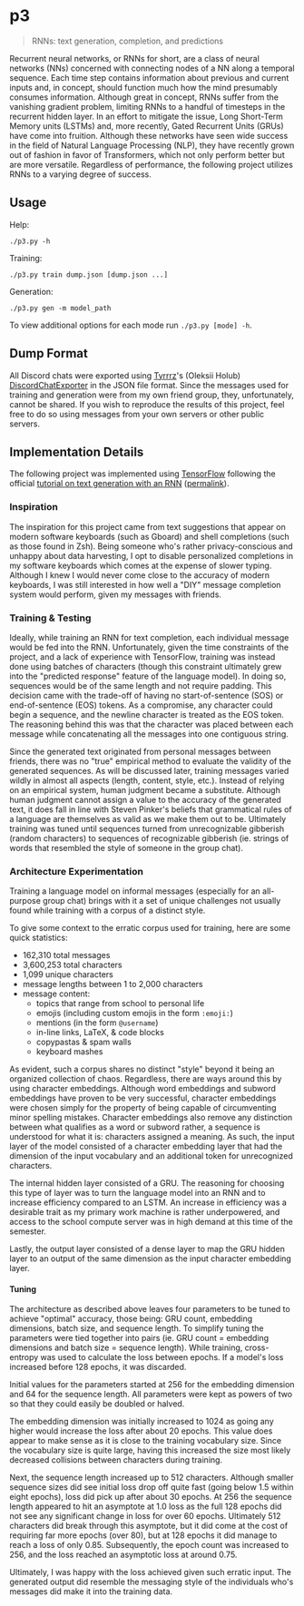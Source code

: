 # p3

> RNNs: text generation, completion, and predictions

Recurrent neural networks, or RNNs for short, are a class of neural
networks (NNs) concerned with connecting nodes of a NN along a temporal
sequence.  Each time step contains information about previous and
current inputs and, in concept, should function much how the mind
presumably consumes information.  Although great in concept, RNNs suffer
from the vanishing gradient problem, limiting RNNs to a handful of
timesteps in the recurrent hidden layer.  In an effort to mitigate the
issue, Long Short-Term Memory units (LSTMs) and, more recently, Gated
Recurrent Units (GRUs) have come into fruition.  Although these networks
have seen wide success in the field of Natural Language Processing
(NLP), they have recently grown out of fashion in favor of Transformers,
which not only perform better but are more versatile.  Regardless of
performance, the following project utilizes RNNs to a varying degree of
success.


## Usage

Help:

```
./p3.py -h
```

Training:

```
./p3.py train dump.json [dump.json ...]
```

Generation:

```
./p3.py gen -m model_path
```

To view additional options for each mode run `./p3.py [mode] -h`.


## Dump Format

All Discord chats were exported using [Tyrrrz]'s (Oleksii Holub)
[DiscordChatExporter] in the JSON file format.  Since the messages used
for training and generation were from my own friend group, they,
unfortunately, cannot be shared.  If you wish to reproduce the results
of this project, feel free to do so using messages from your own servers
or other public servers.


## Implementation Details

The following project was implemented using [TensorFlow] following the
official [tutorial on text generation with an RNN] ([permalink]).


### Inspiration

The inspiration for this project came from text suggestions that appear
on modern software keyboards (such as Gboard) and shell completions
(such as those found in Zsh).  Being someone who's rather
privacy-conscious and unhappy about data harvesting, I opt to disable
personalized completions in my software keyboards which comes at the
expense of slower typing.  Although I knew I would never come close to
the accuracy of modern keyboards, I was still interested in how well a
"DIY" message completion system would perform, given my messages with
friends.


### Training & Testing

Ideally, while training an RNN for text completion, each individual
message would be fed into the RNN.  Unfortunately, given the time
constraints of the project, and a lack of experience with TensorFlow,
training was instead done using batches of characters (though this
constraint ultimately grew into the "predicted response" feature of the
language model).  In doing so, sequences would be of the same length and
not require padding.  This decision came with the trade-off of having no
start-of-sentence (SOS) or end-of-sentence (EOS) tokens.  As a
compromise, any character could begin a sequence, and the newline
character is treated as the EOS token.  The reasoning behind this was
that the character was placed between each message while concatenating
all the messages into one contiguous string.

Since the generated text originated from personal messages between
friends, there was no "true" empirical method to evaluate the validity
of the generated sequences.  As will be discussed later, training
messages varied wildly in almost all aspects (length, content, style,
etc.).  Instead of relying on an empirical system, human judgment became
a substitute.  Although human judgment cannot assign a value to the
accuracy of the generated text, it does fall in line with Steven
Pinker's beliefs that grammatical rules of a language are themselves as
valid as we make them out to be.  Ultimately training was tuned until
sequences turned from unrecognizable gibberish (random characters) to
sequences of recognizable gibberish (ie. strings of words that resembled
the style of someone in the group chat).


### Architecture Experimentation

Training a language model on informal messages (especially for an
all-purpose group chat) brings with it a set of unique challenges not
usually found while training with a corpus of a distinct style.

To give some context to the erratic corpus used for training, here are
some quick statistics:
* 162,310 total messages
* 3,600,253 total characters
* 1,099 unique characters
* message lengths between 1 to 2,000 characters
* message content:
	* topics that range from school to personal life
	* emojis (including custom emojis in the form `:emoji:`)
	* mentions (in the form `@username`)
	* in-line links, LaTeX, & code blocks
	* copypastas & spam walls
	* keyboard mashes

As evident, such a corpus shares no distinct "style" beyond it being an
organized collection of chaos.  Regardless, there are ways around this
by using character embeddings.  Although word embeddings and subword
embeddings have proven to be very successful, character embeddings were
chosen simply for the property of being capable of circumventing minor
spelling mistakes.  Character embeddings also remove any distinction
between what qualifies as a word or subword rather, a sequence is
understood for what it is: characters assigned a meaning.  As such, the
input layer of the model consisted of a character embedding layer that
had the dimension of the input vocabulary and an additional token for
unrecognized characters.

The internal hidden layer consisted of a GRU.  The reasoning for
choosing this type of layer was to turn the language model into an RNN
and to increase efficiency compared to an LSTM.  An increase in
efficiency was a desirable trait as my primary work machine is rather
underpowered, and access to the school compute server was in high demand
at this time of the semester.

Lastly, the output layer consisted of a dense layer to map the GRU
hidden layer to an output of the same dimension as the input character
embedding layer.


#### Tuning

The architecture as described above leaves four parameters to be tuned
to achieve "optimal" accuracy, those being: GRU count, embedding
dimensions, batch size, and sequence length.  To simplify tuning the
parameters were tied together into pairs (ie. GRU count = embedding
dimensions and batch size = sequence length).  While training,
cross-entropy was used to calculate the loss between epochs.  If a
model's loss increased before 128 epochs, it was discarded.

Initial values for the parameters started at 256 for the embedding
dimension and 64 for the sequence length.  All parameters were kept as
powers of two so that they could easily be doubled or halved.

The embedding dimension was initially increased to 1024 as going any
higher would increase the loss after about 20 epochs.  This value does
appear to make sense as it is close to the training vocabulary size.
Since the vocabulary size is quite large, having this increased the size
most likely decreased collisions between characters during training.

Next, the sequence length increased up to 512 characters.  Although
smaller sequence sizes did see initial loss drop off quite fast (going
below 1.5 within eight epochs), loss did pick up after about 30 epochs.
At 256 the sequence length appeared to hit an asymptote at 1.0 loss as
the full 128 epochs did not see any significant change in loss for over
60 epochs.  Ultimately 512 characters did break through this asymptote,
but it did come at the cost of requiring far more epochs (over 80), but
at 128 epochs it did manage to reach a loss of only 0.85.  Subsequently,
the epoch count was increased to 256, and the loss reached an asymptotic
loss at around 0.75.

Ultimately, I was happy with the loss achieved given such erratic input.
The generated output did resemble the messaging style of the individuals
who's messages did make it into the training data.


[Tyrrrz]: https://tyrrrz.me/
[DiscordChatExporter]: https://github.com/Tyrrrz/DiscordChatExporter
[TensorFlow]: https://www.tensorflow.org/
[tutorial on text generation with an RNN]: https://www.tensorflow.org/text/tutorials/text_generation
[permalink]: https://github.com/tensorflow/text/blob/16235e4ad31c572e0cbe40a5decb54fdedc6931e/docs/tutorials/text_generation.ipynb
